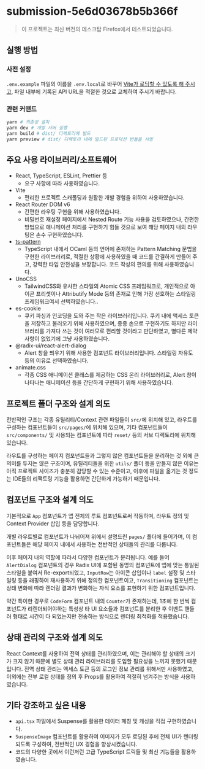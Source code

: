 # submission-5e6d03678b5b366f

> 이 프로젝트는 최신 버전의 데스크탑 Firefox에서 테스트되었습니다.

## 실행 방법

### 사전 설정

`.env.example` 파일의 이름을 `.env.local`로 바꾸어 [Vite가 로딩할 수 있도록 해 주시고](https://vitejs.dev/guide/env-and-mode.html#env-files),
파일 내부에 기록된 API URL을 적절한 것으로 교체하여 주시기 바랍니다.

### 관련 커맨드

```bash
yarn # 의존성 설치
yarn dev # 개발 서버 실행
yarn build # dist/ 디렉토리에 빌드
yarn preview # dist/ 디렉토리 내에 빌드된 프로덕션 번들을 서빙
```

## 주요 사용 라이브러리/소프트웨어

- React, TypeScript, ESLint, Prettier 등
  - 요구 사항에 따라 사용하였습니다.
- Vite
  - 편리한 프로젝트 스캐폴딩과 원활한 개발 경험을 위하여 사용하였습니다.
- React Router DOM v6
  - 간편한 라우팅 구현을 위해 사용하였습니다.
  - 비밀번호 재설정 페이지에서 Nested Route 기능 사용을 검토하였으나, 간편한 방법으로 애니메이션 처리를 구현하기 힘들 것으로 보여 해당 페이지 내의 라우팅은 손수 구현하였습니다.
- [ts-pattern](https://github.com/gvergnaud/ts-pattern)
  - TypeScript 내에서 OCaml 등의 언어에 존재하는 Pattern Matching 문법을 구현한 라이브러리로,
  적절한 상황에 사용하였을 때 코드를 간결하게 만들어 주고, 강력한 타입 안전성을 보장합니다.
  코드 작성의 편의를 위해 사용하였습니다.
- UnoCSS
  - TailwindCSS와 유사한 스타일의 Atomic CSS 프레임워크로, 개인적으로 아이콘 프리셋이나 Attributify Mode 등의 존재로 인해 가장 선호하는 스타일링 프레임워크여서 선택하였습니다..
- es-cookie
  - 쿠키 파싱과 인코딩을 도와 주는 작은 라이브러리입니다.
  쿠키 내에 액세스 토큰을 저장하고 불러오기 위해 사용하였으며,
  종종 손으로 구현하기도 하지만 라이브러리를 가져다 쓰는 것이 여러모로 편리할 것이라고 판단하였고, 별다른 제약 사항이 없었기에 그냥 사용하였습니다.
- @radix-ui/react-alert-dialog
  - Alert 창을 띄우기 위해 사용한 컴포넌트 라이브러리입니다.
  스타일링 자유도 등의 이유로 선택하였습니다.
- animate.css
  - 각종 CSS 애니메이션 클래스를 제공하는 CSS 온리 라이브러리로,
  Alert 창이 나타나는 애니메이션 등을 간단하게 구현하기 위해 사용하였습니다.

## 프로젝트 폴더 구조와 설계 의도

전반적인 구조는 각종 유틸리티/Context 관련 파일들이 `src/`에 위치해 있고,
라우트를 구성하는 컴포넌트들이 `src/pages/`에 위치해 있으며,
기타 컴포넌트들이 `src/components/` 및 사용되는 컴포넌트에 따라 `reset/` 등의 서브 디렉토리에 위치해 있습니다.

라우트를 구성하는 페이지 컴포넌트들과 그렇지 않은 컴포넌트들을 분리하는 것 외에 큰 의미를 두지는 않은 구조이며, 유틸리티들을 위한 `utils/` 폴더 등을 만들지 않은 이유는 아직 프로젝트 사이즈가 충분히 감당할 수 있는 수준이고, 이후에 파일을 옮기는 것 정도는 IDE들의 리팩토링 기능을 활용하면 간단하게 가능하기 때문입니다.

## 컴포넌트 구조와 설계 의도

기본적으로 `App` 컴포넌트가 앱 전체의 루트 컴포넌트로써 작동하며, 라우트 정의 및 Context Provider 삽입 등을 담당합니다.

개별 라우트별로 컴포넌트가 나뉘어져 위에서 설명드린 `pages/` 폴더에 들어가며, 이 컴포넌트들은 해당 페이지 내에서 사용하는 전반적인 상태들의 관리를 다룹니다.

이후 페이지 내의 역할에 따라서 다양한 컴포넌트가 분리됩니다.
예를 들어 `AlertDialog` 컴포넌트의 경우 Radix UI에 포함된 동명의 컴포넌트에 앱에 맞는 통일된 스타일을 붙여서 Re-export되었고,
`InputRow`는 아이콘 삽입이나 `label` 설정 및 스타일링 등을 래핑하여 재사용하기 위해 정의한 컴포넌트이고,
`Transitioning` 컴포넌트는 상태 변화에 따라 렌더링 결과가 변화하는 자식 요소를 표현하기 위한 컴포넌트입니다.

약간 특이한 경우로 `CodeForm` 컴포넌트 내의 `Counter`가 존재하는데,
1초에 한 번씩 컴포넌트가 리렌더되어야하는 특성상 타 UI 요소들과 컴포넌트를 분리한 후
이벤트 핸들러 형태로 시간이 다 되었는지만 전송하는 방식으로 렌더링 최적화를 적용했습니다.

## 상태 관리의 구조와 설계 의도

React Context를 사용하여 전역 상태를 관리하였으며,
이는 관리해야 할 상태의 크기가 크지 않기 때문에 별도 상태 관리 라이브러리를 도입할 필요성을 느끼지 못했기 때문입니다.
전역 상태 관리는 액세스 토큰 등의 로그인 정보 관리를 위해서만 사용하였고,
이외에는 전부 로컬 상태를 정의 후 Props를 활용하여 적절히 넘겨주는 방식을 사용하였습니다.

## 기타 강조하고 싶은 내용

- `api.tsx` 파일에서 Suspense를 활용한 데이터 페칭 및 캐싱을 직접 구현하였습니다.
- `SuspenseImage` 컴포넌트를 활용하여 이미지가 모두 로딩된 후에 전체 UI가 렌더링되도록 구성하여, 전반적인 UX 경험을 향상시켰습니다.
- 코드의 다양한 곳에서 이런저런 고급 TypeScript 트릭들 및 최신 기능들을 활용하였습니다.
